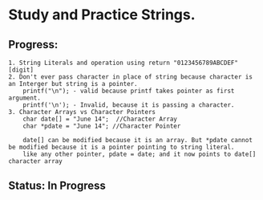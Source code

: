 # Study and Practice Strings.

## Progress:
    1. String Literals and operation using return "0123456789ABCDEF"[digit]
    2. Don't ever pass character in place of string because character is an Interger but string is a pointer.
        printf("\n"); - valid because printf takes pointer as first argument.
        printf('\n'); - Invalid, because it is passing a character.
    3. Character Arrays vs Character Pointers
        char date[] = "June 14";  //Character Array
        char *pdate = "June 14"; //Character Pointer

        date[] can be modified because it is an array. But *pdate cannot be modified because it is a pointer pointing to string literal.
        like any other pointer, pdate = date; and it now points to date[] character array

## Status: In Progress
